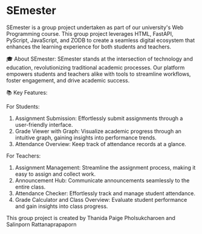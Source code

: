 # SEmester

SEmester is a group project undertaken as part of our university's Web Programming course. This group project leverages HTML, FastAPI, PyScript, JavaScript, and ZODB to create a seamless digital ecosystem that enhances the learning experience for both students and teachers.

🎓 About SEmester:
SEmester stands at the intersection of technology and education, revolutionizing traditional academic processes. Our platform empowers students and teachers alike with tools to streamline workflows, foster engagement, and drive academic success.

📚 Key Features:

For Students:
1. Assignment Submission: Effortlessly submit assignments through a user-friendly interface.
2. Grade Viewer with Graph: Visualize academic progress through an intuitive graph, gaining insights into performance trends.
3. Attendance Overview: Keep track of attendance records at a glance.

For Teachers:
1. Assignment Management: Streamline the assignment process, making it easy to assign and collect work.
2. Announcement Hub: Communicate announcements seamlessly to the entire class.
3. Attendance Checker: Effortlessly track and manage student attendance.
4. Grade Calculator and Class Overview: Evaluate student performance and gain insights into class progress.

This group project is created by Thanida Paige Pholsukcharoen and Salinporn Rattanaprapaporn
